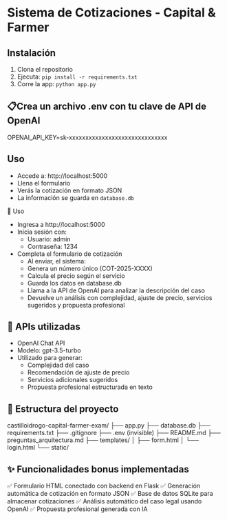 # Sistema de Cotizaciones - Capital & Farmer

## Instalación

1. Clona el repositorio
2. Ejecuta: `pip install -r requirements.txt`
3. Corre la app: `python app.py`

## 📋Crea un archivo .env con tu clave de API de OpenAI
OPENAI_API_KEY=sk-xxxxxxxxxxxxxxxxxxxxxxxxxxxxxx

## Uso

- Accede a: http://localhost:5000
- Llena el formulario
- Verás la cotización en formato JSON
- La información se guarda en `database.db`



🚀 Uso
- Ingresa a http://localhost:5000
- Inicia sesión con:
  - Usuario: admin
  - Contraseña: 1234
 - Completa el formulario de cotización
   - Al enviar, el sistema:
   - Genera un número único (COT-2025-XXXX)
   - Calcula el precio según el servicio
   - Guarda los datos en database.db
   - Llama a la API de OpenAI para analizar la descripción del caso
   - Devuelve un análisis con complejidad, ajuste de precio, servicios sugeridos y propuesta profesional

## 🤖 APIs utilizadas
- OpenAI Chat API
- Modelo: gpt-3.5-turbo
- Utilizado para generar:
  - Complejidad del caso
  - Recomendación de ajuste de precio
  - Servicios adicionales sugeridos
  - Propuesta profesional estructurada en texto
 
## 📁 Estructura del proyecto
castilloidrogo-capital-farmer-exam/
├── app.py
├── database.db
├── requirements.txt
├── .gitignore
├── .env (invisible)
├── README.md
├── preguntas_arquitectura.md
├── templates/
│   ├── form.html
│   └── login.html
└── static/

## ✨ Funcionalidades bonus implementadas

✅ Formulario HTML conectado con backend en Flask
✅ Generación automática de cotización en formato JSON
✅ Base de datos SQLite para almacenar cotizaciones
✅ Análisis automático del caso legal usando OpenAI
✅ Propuesta profesional generada con IA
